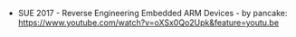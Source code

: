 - SUE 2017 - Reverse Engineering Embedded ARM Devices - by pancake: https://www.youtube.com/watch?v=oXSx0Qo2Upk&feature=youtu.be
